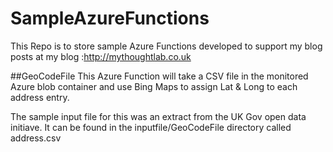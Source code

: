 # SampleAzureFunctions
This Repo is to store sample Azure Functions developed to support my blog posts at my blog :http://mythoughtlab.co.uk

##GeoCodeFile
This Azure Function will take a CSV file in the monitored Azure blob container and use Bing Maps to assign Lat & Long to each address entry.  

The sample input file for this was an extract from the UK Gov open data initiave.  It can be found in the inputfile/GeoCodeFile directory called address.csv


